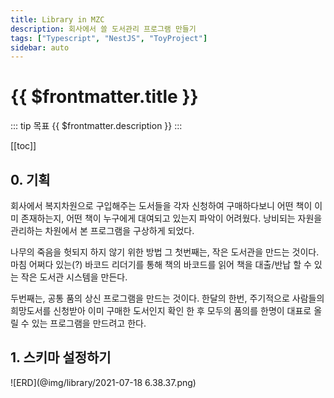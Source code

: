 ```yaml
---
title: Library in MZC
description: 회사에서 쓸 도서관리 프로그램 만들기
tags: ["Typescript", "NestJS", "ToyProject"]
sidebar: auto
---
```


# {{ $frontmatter.title }}
::: tip 목표
{{ $frontmatter.description }}
:::

[[toc]]
   
## 0. 기획

회사에서 복지차원으로 구입해주는 도서들을 각자 신청하여 구매하다보니 어떤 책이 이미 존재하는지, 어떤 책이 누구에게 대여되고 있는지 파악이 어려웠다.
낭비되는 자원을 관리하는 차원에서 본 프로그램을 구상하게 되었다.

나무의 죽음을 헛되지 하지 않기 위한 방법 그 첫번째는, 작은 도서관을 만드는 것이다.
마침 어쩌다 있는(?) 바코드 리더기를 통해 책의 바코드를 읽어 책을 대출/반납 할 수 있는 작은 도서관 시스템을 만든다.

두번째는, 공통 품의 상신 프로그램을 만드는 것이다.
한달의 한번, 주기적으로 사람들의 희망도서를 신청받아 이미 구매한 도서인지 확인 한 후 모두의 품의를 한명이 대표로 올릴 수 있는 프로그램을 만드려고 한다.

## 1. 스키마 설정하기

![ERD](@img/library/2021-07-18 6.38.37.png)